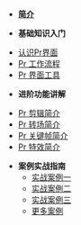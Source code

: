- [**简介**](/About_XX)

-  **基础知识入门**
  * [认识Pr界面](Page.1/Pr_N1_V01)
  * [Pr 工作流程](Page.1/Pr_N1_V02)
  * [Pr 界面工具](Page.1/Pr_N1_V03)

-  **进阶功能讲解**
  * [Pr 剪辑简介](Page.2/Pr_N2_V01)
  * [Pr 转场简介](Page.2/Pr_N2_V02)
  * [Pr 关键帧简介](Page.2/Pr_N2_V03)
  * [Pr 特效简介](Page.2/Pr_N2_V04)

- **案例实战指南**
  * [实战案例一](Page.3/Pr_N3_V01)
  * [实战案例二](Page.3/Pr_N3_V02)
  * [实战案例三](Page.3/Pr_N3_V03)
  * [更多案例](Page.3/Pr_N3_V04)





